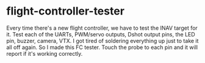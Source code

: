 # flight-controller-tester
Every time there's a new flight controller, we have to test the INAV target for it. Test each of the UARTs, PWM/servo  outputs, Dshot output pins, the LED pin, buzzer, camera, VTX. I got tired of soldering everything up just to take it all off again. So I made this FC tester. Touch the probe to each pin and it will report if it's working correctly.
